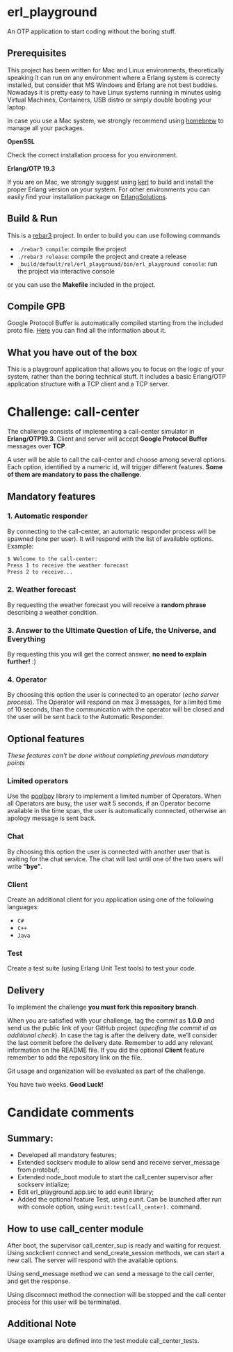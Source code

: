 # erl_playground

An OTP application to start coding without the boring stuff.

## Prerequisites
This project has been written for Mac and Linux environments, theoretically speaking it can run on any environment where a Erlang system is correcty installed, but consider that MS Windows and Erlang are not best buddies. Nowadays it is pretty easy to have Linux systems running in minutes using Virtual Machines, Containers, USB distro or simply double booting your laptop.

In case you use a Mac system, we strongly recommend using [homebrew](https://brew.sh/) to manage all your packages.

**OpenSSL**

Check the correct installation process for you environment.

**Erlang/OTP 19.3**

If you are on Mac, we strongly suggest using [kerl](https://github.com/kerl/kerl) to build and install the proper Erlang version on your system. For other environments you can easily find your installation package on [ErlangSolutions](https://www.erlang-solutions.com/).

## Build & Run

This is a [rebar3](https://www.rebar3.org/) project.
In order to build you can use following commands
* `./rebar3 compile`: compile the project
* `./rebar3 release`: compile the project and create a release
* `_build/default/rel/erl_playground/bin/erl_playground console`: run the project via interactive console

or you can use the **Makefile** included in the project.

## Compile GPB

Google Protocol Buffer is automatically compiled starting from the included proto file.
[Here](https://developers.google.com/protocol-buffers/) you can find all the information about it.

## What you have out of the box
This is a playgrounf application that allows you to focus on the logic of your system, rather than the boring technical stuff. It includes a basic Erlang/OTP application structure with a TCP client and a TCP server.

# Challenge: call-center
The challenge consists of implementing a call-center simulator in **Erlang/OTP19.3**. Client and server will accept **Google Protocol Buffer** messages over **TCP**.

A user will be able to call the call-center and choose among several options. Each option, identified by a numeric id, will trigger different features. **Some of them are mandatory to pass the challenge**.

## Mandatory features
### 1. Automatic responder
By connecting to the call-center, an automatic responder process will be spawned (one per user). It will respond with the list of available options.
Example:
```sh
$ Welcome to the call-center:
Press 1 to receive the weather forecast
Press 2 to receive...
```


### 2. Weather forecast
By requesting the weather forecast you will receive a **random phrase** describing a weather condition.

### 3. Answer to the Ultimate Question of Life, the Universe, and Everything
By requesting this you will get the correct answer, **no need to explain further!** :)

### 4. Operator
By choosing this option the user is connected to an operator (*echo server process*). The Operator will respond on max 3 messages, for a limited time of 10 seconds, than the communication with the operator will be closed and the user will be sent back to the Automatic Responder.

## Optional features
*These features can't be done without completing previous mandatory points*

### Limited operators
Use the [poolboy](https://github.com/devinus/poolboy) library to implement a limited number of Operators. When all Operators are busy, the user wait 5 seconds, if an Operator become available in the time span, the user is automatically connected, otherwise an apology message is sent back.

### Chat
By choosing this option the user is connected with another user that is waiting for the chat service. The chat will last until one of the two users will write **“bye”**.

### Client
Create an additional client for you application using one of the following languages:
* `C#`
* `C++`
* `Java`

### Test
Create a test suite (using Erlang Unit Test tools) to test your code.

## Delivery
To implement the challenge **you must fork this repository branch**.

When you are satisfied with your challenge, tag the commit as **1.0.0** and send us the public link of your GitHub project (*specifing the commit id as additional check*). In case the tag is after the delivery date, we’ll consider the last commit before the delivery date.
Remember to add any relevant information on the README file. If you did the optional **Client** feature remember to add the repository link on the file.

Git usage and organization will be evaluated as part of the challenge.

You have two weeks.
**Good Luck!**

# Candidate comments

## Summary:
 - Developed all mandatory features;
 - Extended sockserv module to allow send and receive server_message from protobuf;
 - Extended node_boot module to start the call_center supervisor after sockserv intialize;
 - Edit erl_playground.app.src to add eunit library;
 - Added the optional feature Test, using eunit. Can be launched after run with console option, using `eunit:test(call_center).` command.

## How to use call_center module
After boot, the supervisor call_center_sup is ready and waiting for request. 
Using sockclient connect and send_create_session methods, we can start a new call. 
The server will respond with the available options.

Using send_message method we can send a message to the call center, and get the response.

Using disconnect method the connection will be stopped and the call center process for this user will be terminated.

## Additional Note
Usage examples are defined into the test module call_center_tests. 



